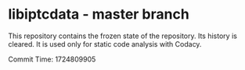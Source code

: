 # libiptcdata - master branch

This repository contains the frozen state of the repository.
Its history is cleared. It is used only for static code
analysis with Codacy.

Commit Time: 1724809905